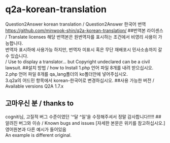 # q2a-korean-translation
Question2Answer korean  translation / Question2Answer 한국어 번역<br/>
https://github.com/minwook-shin/q2a-korean-translation/
##번역본 라이센스 / Translate licenses
해당 번역본은 원번역자를 표시하는 조건에서 비영리 사용이 가능합니다.<br/>
번역자 표시하에 사용가능 하지만, 번역자 미표시 혹은 무단 재배포시 민사소송까지 갈 수 있습니다. <br/>
/ Use to display a translator... but Copyright undeclared can be a civil lawsuit.
##설치 방법 / how to Install
1.php 언어 파일 8개를 내려 받으십시오. <br/>
2.php 언어 파일 8개를 qa_lang폴더의 ko폴더안에 넣어주십시오.<br/>
3.q2a의 어드민 항목에서 korean-한국어로 변경하십시오.
##사용 가능한 버전 / Available versions
Q2A 1.7.x
## 고마우신 분 / thanks to
cogniti님, 고질적 버그 수준이였던 '^달 ^일'을 수정해주셔서 정말 감사합니다!!!!!
##알려진 버그와 이슈 / Known bugs and issues 
[자세한 본문은 위키를 참고하십시오.]<br/>
영어원본과 다른 예시가 들어있음<br/>
An example is different original.<br/>
